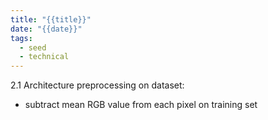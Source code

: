 ```yaml
---
title: "{{title}}"
date: "{{date}}"
tags:
  - seed
  - technical
---
```

2.1 Architecture
preprocessing on dataset:
- subtract mean RGB value from each pixel on training set
 